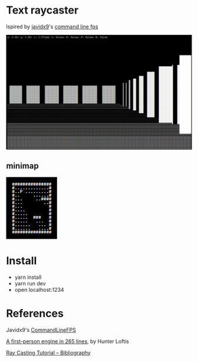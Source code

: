 # Text raycaster
Ispired by [javidx9](https://github.com/OneLoneCoder)'s [command line fps](https://github.com/OneLoneCoder/CommandLineFPS)

![Raycaster screenshot](/docs/screenshots/raycaster.png?raw=true "Raycaster")

## minimap
![Minimap](/docs/screenshots/minimap.png?raw=true "minimap")

# Install
- yarn install
- yarn run dev
- open localhost:1234

# References
Javidx9's [CommandLineFPS](https://github.com/OneLoneCoder/CommandLineFPS)

[A first-person engine in 265 lines](http://www.playfuljs.com/a-first-person-engine-in-265-lines), by Hunter Loftis

[Ray Casting Tutorial – Bibliography](https://permadi.com/1996/05/ray-casting-tutorial-bibliography/)
